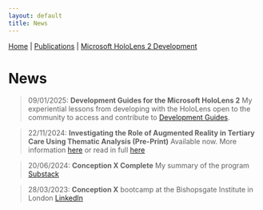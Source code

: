 ```yaml
---
layout: default
title: News
---
```


[Home](./) | [Publications](./publications) | [Microsoft HoloLens 2 Development](https://jacobhobbs1.github.io/HoloLens2Development.github.io/)

# News

> 09/01/2025: **Development Guides for the Microsoft HoloLens 2** My experiential lessons from developing with the HoloLens open to the community to access and contribute to [Development Guides](https://jacobhobbs1.github.io/HoloLens2Development.github.io/). 

> 22/11/2024: **Investigating the Role of Augmented Reality in Tertiary Care Using Thematic Analysis (Pre-Print)** Available now. More information [here](./publications.md) or read in full [here](https://preprints.jmir.org/preprint/68810)

> 20/06/2024: **Conception X Complete** My summary of the program [Substack](https://open.substack.com/pub/jacobhobbs1/p/conception-x-turning-todays-phd-research?r=22obpx&utm_campaign=post&utm_medium=web)

> 28/03/2023: **Conception X** bootcamp at the Bishopsgate Institute in London [LinkedIn](https://www.linkedin.com/feed/update/urn:li:activity:7051867676494696448/)